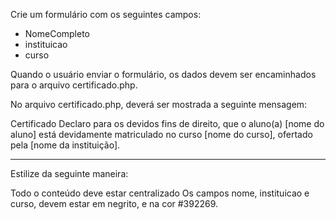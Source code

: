 Crie um formulário com os seguintes campos:
- NomeCompleto
- instituicao
- curso

Quando o usuário enviar o formulário, os dados devem ser encaminhados
para o arquivo certificado.php.

No arquivo certificado.php, deverá ser mostrada a seguinte mensagem:

Certificado
Declaro para os devidos fins de direito, que o aluno(a) [nome do aluno] está devidamente matriculado no curso [nome do curso], ofertado pela [nome da instituição].


--------

Estilize da seguinte maneira:

Todo o conteúdo deve estar centralizado
Os campos nome, instituicao e curso, devem estar em negrito, e na cor #392269.